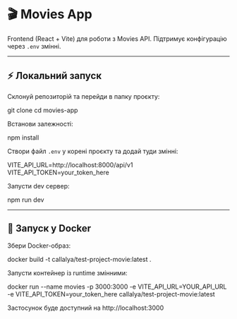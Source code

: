 # 🎬 Movies App

Frontend (React + Vite) для роботи з Movies API. Підтримує конфігурацію через `.env` змінні.

---

## ⚡ Локальний запуск

Склонуй репозиторій та перейди в папку проєкту:

git clone
cd movies-app

Встанови залежності:

npm install

Створи файл `.env` у корені проєкту та додай туди змінні:

VITE_API_URL=http://localhost:8000/api/v1
VITE_API_TOKEN=your_token_here

Запусти dev сервер:

npm run dev

---

## 🐳 Запуск у Docker

Збери Docker-образ:

docker build -t callalya/test-project-movie:latest .

Запусти контейнер із runtime змінними:

docker run --name movies -p 3000:3000 -e VITE_API_URL=YOUR_API_URL -e VITE_API_TOKEN=your_token_here callalya/test-project-movie:latest

Застосунок буде доступний на http://localhost:3000
